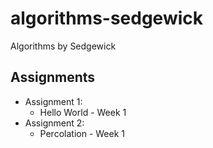 # algorithms-sedgewick
Algorithms by Sedgewick

## Assignments

* Assignment 1:
  * Hello World - Week 1
* Assignment 2:
  * Percolation - Week 1
